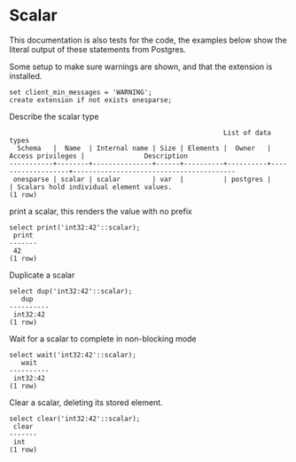 # Scalar

This documentation is also tests for the code, the examples below
show the literal output of these statements from Postgres.

Some setup to make sure warnings are shown, and that the extension
is installed.
``` postgres-console
set client_min_messages = 'WARNING';
create extension if not exists onesparse;
```
Describe the scalar type
``` postgres-console
                                                      List of data types
  Schema   |  Name  | Internal name | Size | Elements |  Owner   | Access privileges |               Description               
-----------+--------+---------------+------+----------+----------+-------------------+-----------------------------------------
 onesparse | scalar | scalar        | var  |          | postgres |                   | Scalars hold individual element values.
(1 row)

```
print a scalar, this renders the value with no prefix
``` postgres-console
select print('int32:42'::scalar);
 print 
-------
 42
(1 row)

```
Duplicate a scalar
``` postgres-console
select dup('int32:42'::scalar);
   dup    
----------
 int32:42
(1 row)

```
Wait for a scalar to complete in non-blocking mode
``` postgres-console
select wait('int32:42'::scalar);
   wait   
----------
 int32:42
(1 row)

```
Clear a scalar, deleting its stored element.
``` postgres-console
select clear('int32:42'::scalar);
 clear 
-------
 int
(1 row)

```